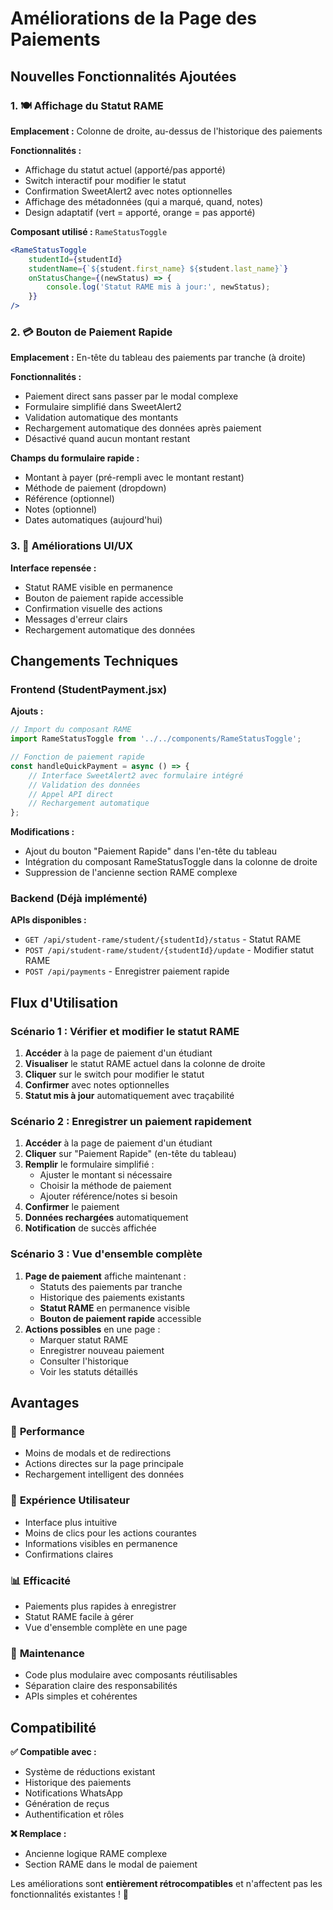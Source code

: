 # Améliorations de la Page des Paiements

## Nouvelles Fonctionnalités Ajoutées

### 1. 🍽️ Affichage du Statut RAME

**Emplacement :** Colonne de droite, au-dessus de l'historique des paiements

**Fonctionnalités :**
- Affichage du statut actuel (apporté/pas apporté)
- Switch interactif pour modifier le statut
- Confirmation SweetAlert2 avec notes optionnelles
- Affichage des métadonnées (qui a marqué, quand, notes)
- Design adaptatif (vert = apporté, orange = pas apporté)

**Composant utilisé :** `RameStatusToggle`
```jsx
<RameStatusToggle 
    studentId={studentId}
    studentName={`${student.first_name} ${student.last_name}`}
    onStatusChange={(newStatus) => {
        console.log('Statut RAME mis à jour:', newStatus);
    }}
/>
```

### 2. 💳 Bouton de Paiement Rapide

**Emplacement :** En-tête du tableau des paiements par tranche (à droite)

**Fonctionnalités :**
- Paiement direct sans passer par le modal complexe
- Formulaire simplifié dans SweetAlert2
- Validation automatique des montants
- Rechargement automatique des données après paiement
- Désactivé quand aucun montant restant

**Champs du formulaire rapide :**
- Montant à payer (pré-rempli avec le montant restant)
- Méthode de paiement (dropdown)
- Référence (optionnel)
- Notes (optionnel)
- Dates automatiques (aujourd'hui)

### 3. 🎨 Améliorations UI/UX

**Interface repensée :**
- Statut RAME visible en permanence
- Bouton de paiement rapide accessible
- Confirmation visuelle des actions
- Messages d'erreur clairs
- Rechargement automatique des données

## Changements Techniques

### Frontend (StudentPayment.jsx)

**Ajouts :**
```jsx
// Import du composant RAME
import RameStatusToggle from '../../components/RameStatusToggle';

// Fonction de paiement rapide
const handleQuickPayment = async () => {
    // Interface SweetAlert2 avec formulaire intégré
    // Validation des données
    // Appel API direct
    // Rechargement automatique
};
```

**Modifications :**
- Ajout du bouton "Paiement Rapide" dans l'en-tête du tableau
- Intégration du composant RameStatusToggle dans la colonne de droite
- Suppression de l'ancienne section RAME complexe

### Backend (Déjà implémenté)

**APIs disponibles :**
- `GET /api/student-rame/student/{studentId}/status` - Statut RAME
- `POST /api/student-rame/student/{studentId}/update` - Modifier statut RAME
- `POST /api/payments` - Enregistrer paiement rapide

## Flux d'Utilisation

### Scénario 1 : Vérifier et modifier le statut RAME

1. **Accéder** à la page de paiement d'un étudiant
2. **Visualiser** le statut RAME actuel dans la colonne de droite
3. **Cliquer** sur le switch pour modifier le statut
4. **Confirmer** avec notes optionnelles
5. **Statut mis à jour** automatiquement avec traçabilité

### Scénario 2 : Enregistrer un paiement rapidement

1. **Accéder** à la page de paiement d'un étudiant
2. **Cliquer** sur "Paiement Rapide" (en-tête du tableau)
3. **Remplir** le formulaire simplifié :
   - Ajuster le montant si nécessaire
   - Choisir la méthode de paiement
   - Ajouter référence/notes si besoin
4. **Confirmer** le paiement
5. **Données rechargées** automatiquement
6. **Notification** de succès affichée

### Scénario 3 : Vue d'ensemble complète

1. **Page de paiement** affiche maintenant :
   - Statuts des paiements par tranche
   - Historique des paiements existants
   - **Statut RAME** en permanence visible
   - **Bouton de paiement rapide** accessible
2. **Actions possibles** en une page :
   - Marquer statut RAME
   - Enregistrer nouveau paiement
   - Consulter l'historique
   - Voir les statuts détaillés

## Avantages

### 🚀 **Performance**
- Moins de modals et de redirections
- Actions directes sur la page principale
- Rechargement intelligent des données

### 👥 **Expérience Utilisateur**
- Interface plus intuitive
- Moins de clics pour les actions courantes
- Informations visibles en permanence
- Confirmations claires

### 📊 **Efficacité**
- Paiements plus rapides à enregistrer
- Statut RAME facile à gérer
- Vue d'ensemble complète en une page

### 🔧 **Maintenance**
- Code plus modulaire avec composants réutilisables
- Séparation claire des responsabilités
- APIs simples et cohérentes

## Compatibilité

**✅ Compatible avec :**
- Système de réductions existant
- Historique des paiements
- Notifications WhatsApp
- Génération de reçus
- Authentification et rôles

**❌ Remplace :**
- Ancienne logique RAME complexe
- Section RAME dans le modal de paiement

Les améliorations sont **entièrement rétrocompatibles** et n'affectent pas les fonctionnalités existantes ! 🎉